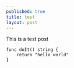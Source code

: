 ```yaml
---
published: true
title: test
layout: post
---
```

This is a test post

```golang
func doIt() string {
    return "hello world"
}
```